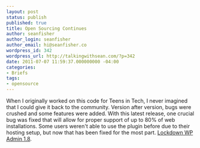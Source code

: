```yaml
---
layout: post
status: publish
published: true
title: Open Sourcing Continues
author: seanfisher
author_login: seanfisher
author_email: hi@seanfisher.co
wordpress_id: 342
wordpress_url: http://talkingwithsean.com/?p=342
date: 2011-07-07 11:59:37.000000000 -04:00
categories:
- Briefs
tags:
- opensource
---
```

When I originally worked on this code for Teens in Tech, I never imagined that I could give it back to the community. Version after version, bugs were crushed and some features were added. With this latest release, one crucial bug was fixed that will allow for proper support of up to 80% of web installations. Some users weren't able to use the plugin before due to their hosting setup, but now that has been fixed for the most part.&nbsp;<a href="http://wordpress.org/extend/plugins/lockdown-wp-admin/">Lockdown WP Admin 1.8</a>.
